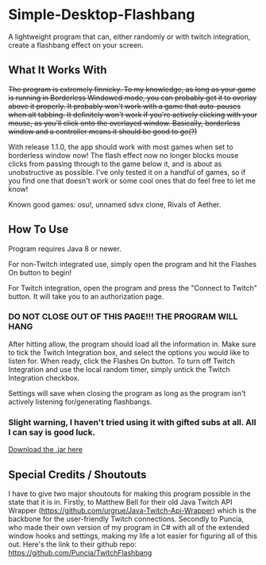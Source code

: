 # Simple-Desktop-Flashbang
A lightweight program that can, either randomly or with twitch integration, create a flashbang effect on your screen.

## What It Works With
~~The program is extremely finnicky. To my knowledge, as long as your game is running in Borderless Windowed mode, you can probably get it to overlay above it properly. It probably won't work with a game that auto-pauses when alt tabbing. It definitely won't work if you're actively clicking with your mouse, as you'll click onto the overlayed window. Basically, borderless window and a controller means it should be good to go(?)~~

With release 1.1.0, the app should work with most games when set to borderless window now! The flash effect now no longer blocks mouse clicks from passing through to the game below it, and is about as unobstructive as possible. I've only tested it on a handful of games, so if you find one that doesn't work or some cool ones that do feel free to let me know!

Known good games: osu!, unnamed sdvx clone, Rivals of Aether.

## How To Use
Program requires Java 8 or newer.

For non-Twitch integrated use, simply open the program and hit the Flashes On button to begin!

For Twitch integration, open the program and press the "Connect to Twitch" button. It will take you to an authorization page.

### DO NOT CLOSE OUT OF THIS PAGE!!! THE PROGRAM WILL HANG

After hitting allow, the program should load all the information in. Make sure to tick the Twitch Integration box, and select the options you would like to listen for. When ready, click the Flashes On button. To turn off Twitch Integration and use the local random timer, simply untick the Twitch Integration checkbox.

Settings will save when closing the program as long as the program isn't actively listening for/generating flashbangs.

### Slight warning, I haven't tried using it with gifted subs at all. All I can say is good luck.

[Download the .jar here](https://github.com/narekb8/Simple-Desktop-Flashbang/releases/download/v1.1.0/Simple-Desktop-Flashbang.jar)

## Special Credits / Shoutouts

I have to give two major shoutouts for making this program possible in the state that it is in. Firstly, to Matthew Bell for their old Java Twitch API Wrapper (https://github.com/urgrue/Java-Twitch-Api-Wrapper) which is the backbone for the user-friendly Twitch connections. Secondly to Puncia, who made their own version of my program in C# with all of the extended window hooks and settings, making my life a lot easier for figuring all of this out. Here's the link to their github repo: https://github.com/Puncia/TwitchFlashbang
